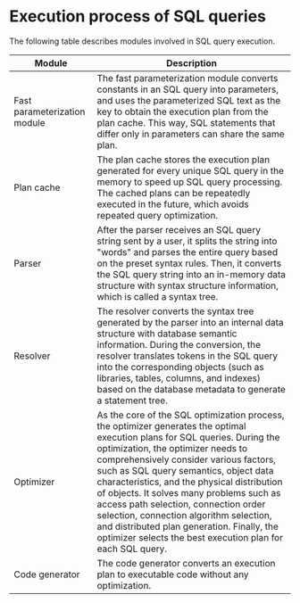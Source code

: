 # Execution process of SQL queries

<!-- The following figure shows the typical execution process of an SQL query from its reception by the SQL engine.

![newSQL request](https://help-static-aliyun-doc.aliyuncs.com/assets/img/zh-CN/7973677161/p261032.png) -->

The following table describes modules involved in SQL query execution.

| **Module** | **Description** |
|-----------------------|----------------------------------------------------------------|
| Fast parameterization module | The fast parameterization module converts constants in an SQL query into parameters, and uses the parameterized SQL text as the key to obtain the execution plan from the plan cache. This way, SQL statements that differ only in parameters can share the same plan.  |
| Plan cache | The plan cache stores the execution plan generated for every unique SQL query in the memory to speed up SQL query processing. The cached plans can be repeatedly executed in the future, which avoids repeated query optimization.  |
| Parser | After the parser receives an SQL query string sent by a user, it splits the string into "words" and parses the entire query based on the preset syntax rules. Then, it converts the SQL query string into an in-memory data structure with syntax structure information, which is called a syntax tree.  |
| Resolver | The resolver converts the syntax tree generated by the parser into an internal data structure with database semantic information. During the conversion, the resolver translates tokens in the SQL query into the corresponding objects (such as libraries, tables, columns, and indexes) based on the database metadata to generate a statement tree.  |
| Optimizer | As the core of the SQL optimization process, the optimizer generates the optimal execution plans for SQL queries. During the optimization, the optimizer needs to comprehensively consider various factors, such as SQL query semantics, object data characteristics, and the physical distribution of objects. It solves many problems such as access path selection, connection order selection, connection algorithm selection, and distributed plan generation. Finally, the optimizer selects the best execution plan for each SQL query.  |
| Code generator | The code generator converts an execution plan to executable code without any optimization.  |
